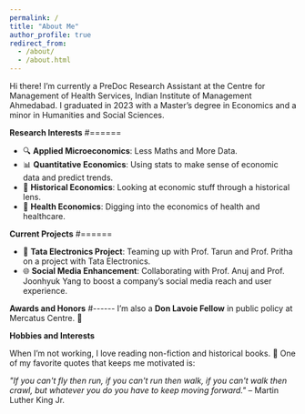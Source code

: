 ```yaml
---
permalink: /
title: "About Me"
author_profile: true
redirect_from: 
  - /about/
  - /about.html
---
```


Hi there! I’m currently a PreDoc Research Assistant at the Centre for Management of Health Services, Indian Institute of Management Ahmedabad. I graduated in 2023 with a Master’s degree in Economics and a minor in Humanities and Social Sciences.

**Research Interests**
#======
- 🔍 **Applied Microeconomics**: Less Maths and More Data.
- 📊 **Quantitative Economics**: Using stats to make sense of economic data and predict trends.
- 📜 **Historical Economics**: Looking at economic stuff through a historical lens.
- 🏥 **Health Economics**: Digging into the economics of health and healthcare.


**Current Projects**
#======
- 🔧 **Tata Electronics Project**: Teaming up with Prof. Tarun and Prof. Pritha on a project with Tata Electronics.
- 🌐 **Social Media Enhancement**: Collaborating with Prof. Anuj and Prof. Joonhyuk Yang to boost a company’s social media reach and user experience.

**Awards and Honors**
#------
I’m also a **Don Lavoie Fellow** in public policy at Mercatus Centre. 🏅 

**Hobbies and Interests**

When I’m not working, I love reading non-fiction and historical books. 📖 One of my favorite quotes that keeps me motivated is:

*"If you can't fly then run, if you can't run then walk, if you can't walk then crawl, but whatever you do you have to keep moving forward."* – Martin Luther King Jr.

